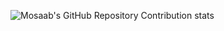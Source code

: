 ![Mosaab's GitHub Repository Contribution stats](https://github-contributor-stats.vercel.app/api?username=mosaab-emam)
